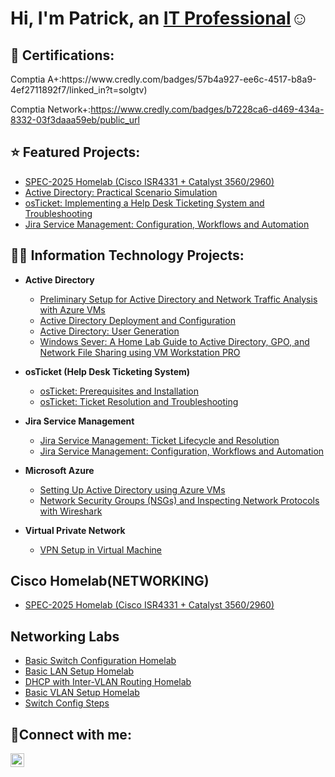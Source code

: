 <h1>Hi, I'm Patrick, an <a href="www.linkedin.com/in/patrick-furtado-94796233b">IT Professional</a>☺</h1>
<h2> 📄 Certifications:</h2>
Comptia A+:https://www.credly.com/badges/57b4a927-ee6c-4517-b8a9-4ef2711892f7/linked_in?t=solgtv)

Comptia Network+:https://www.credly.com/badges/b7228ca6-d469-434a-8332-03f3daaa59eb/public_url

<h2> ⭐ Featured Projects:</h2>

- [SPEC-2025 Homelab (Cisco ISR4331 + Catalyst 3560/2960)](https://github.com/P-furtado/SPEC-2-Homelab-4300-Isolated-Router-Catalyst-3560-2960-)
- [Active Directory: Practical Scenario Simulation](https://github.com/P-furtado/ad-scenario-sim)
- [osTicket: Implementing a Help Desk Ticketing System and Troubleshooting](https://github.com/P-furtado/OSticket-TicketReso)
- [Jira Service Management: Configuration, Workflows and Automation](https://github.com/P-furtado/Jira-Config)


<h2>👨‍💻 Information Technology Projects:</h2>

- <b>Active Directory</b>

  - [Preliminary Setup for Active Directory and Network Traffic Analysis with Azure VMs](https://github.com/P-furtado/ad-azuresetup)
  - [Active Directory Deployment and Configuration](https://github.com/P-furtado/ad_deployment_Config)
  - [Active Directory: User Generation](https://github.com/P-furtado/AD-USER-GEN)
  - [Windows Sever: A Home Lab Guide to Active Directory, GPO, and Network File Sharing using VM Workstation PRO](https://github.com/P-furtado/Windows-sever-2022)

<b></b>
<b></b>



- <b>osTicket (Help Desk Ticketing System)</b>
  - [osTicket: Prerequisites and Installation](https://github.com/P-furtado/OSticket-Prereqs)
  - [osTicket: Ticket Resolution and Troubleshooting](https://github.com/P-furtado/OSticket-TicketReso)
 
 - <b> Jira Service Management</b> 
   - [Jira Service Management: Ticket Lifecycle and Resolution](https://github.com/P-furtado/Jira-Tickets)
   - [Jira Service Management: Configuration, Workflows and Automation](https://github.com/P-furtado/Jira-Config)

- <b>Microsoft Azure</b>
  - [Setting Up Active Directory using Azure VMs](https://github.com/P-furtado/config-Ad-on-premises)
  - [Network Security Groups (NSGs) and Inspecting Network Protocols with Wireshark](https://github.com/P-furtado/NSGs-azure)
- <b>Virtual Private Network</b>
  - [VPN Setup in Virtual Machine ](https://github.com/P-furtado/VPN-Setup)


## Cisco Homelab(NETWORKING)

- [SPEC-2025 Homelab (Cisco ISR4331 + Catalyst 3560/2960)](https://github.com/P-furtado/SPEC-2-Homelab-4300-Isolated-Router-Catalyst-3560-2960-)
## Networking Labs
- [Basic Switch Configuration Homelab](https://github.com/P-furtado/basic-switch-config-homelab) 
- [Basic LAN Setup Homelab](https://github.com/P-furtado/basic-lan-setup-homelab)   
- [DHCP with Inter-VLAN Routing Homelab](https://github.com/P-furtado/dhcp-intervlan-routing-homelab)
- [Basic VLAN Setup Homelab](https://github.com/P-furtado/basic-vlan-setup-homelab)
- [Switch Config Steps](https://github.com/P-furtado/switch-config-steps)  

<h2>🤳Connect with me:</h2>

[<img align="left" alt="Josh | LinkedIn" width="22px" src="https://cdn.jsdelivr.net/npm/simple-icons@v3/icons/linkedin.svg" />][linkedin]

[linkedin]: https://www.linkedin.com/in/patrick-furtado-94796233b/
